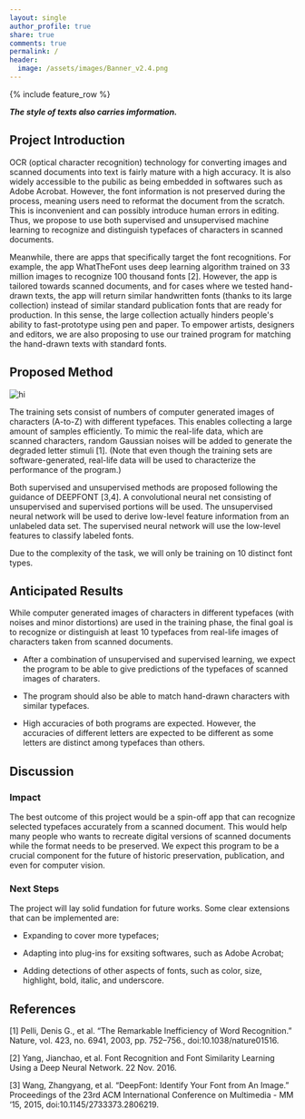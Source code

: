 ```yaml
---
layout: single
author_profile: true
share: true
comments: true
permalink: /
header:
  image: /assets/images/Banner_v2.4.png
---
```

{% include feature_row %}

_**The style of texts also carries imformation.**_

## Project Introduction

OCR (optical character recognition) technology for converting images and scanned documents into text is fairly mature with a high accuracy. It is also widely accessible to the pubilic as being embedded in softwares such as Adobe Acrobat. However, the font information is not preserved during the process, meaning users need to reformat the document from the scratch. This is inconvenient and can possibly introduce human errors in editing. Thus, we propose to use both supervised and unsupervised machine learning to recognize and distinguish typefaces of characters in scanned documents.
	
Meanwhile, there are apps that specifically target the font recognitions. For example, the app WhatTheFont uses deep learning algorithm trained on 33 million images to recognize 100 thousand fonts [2]. However, the app is tailored towards scanned documents, and for cases where we tested hand-drawn texts, the app will return similar handwritten fonts (thanks to its large collection) instead of similar standard publication fonts that are ready for production. In this sense, the large collection actually hinders people's ability to fast-prototype using pen and paper. To empower artists, designers and editors, we are also proposing to use our trained program for matching the hand-drawn texts with standard fonts.

## Proposed Method

<img src="assets/images/method_diagram_2.png" alt="hi" class="inline"/>

The training sets consist of numbers of computer generated images of characters (A-to-Z) with different typefaces. This enables collecting a large amount of samples efficiently. To mimic the real-life data, which are scanned characters, random Gaussian noises will be added to generate the degraded letter stimuli [1]. (Note that even though the training sets are software-generated, real-life data will be used to characterize the performance of the program.)

Both supervised and unsupervised methods are proposed following the guidance of DEEPFONT [3,4]. A convolutional neural net consisting of unsupervised and supervised portions will be used. The unsupervised neural network will be used to derive low-level feature information from an unlabeled data set. The supervised neural network will use the low-level features to classify labeled fonts.

Due to the complexity of the task, we will only be training on 10 distinct font types.

## Anticipated Results

While computer generated images of characters in different typefaces (with noises and minor distortions) are used in the training phase, the final goal is to recognize or distinguish at least 10 typefaces from real-life images of characters taken from scanned documents.

- After a combination of unsupervised and supervised learning, we expect the program to be able to give predictions of the typefaces of scanned images of charaters.

- The program should also be able to match hand-drawn characters with similar typefaces.

- High accuracies of both programs are expected. However, the accuracies of different letters are expected to be different as some letters are distinct among typefaces than others.


## Discussion
### Impact

The best outcome of this project would be a spin-off app that can recognize selected typefaces accurately from a scanned document. This would help many people who wants to recreate digital versions of scanned documents while the format needs to be preserved. We expect this program to be a crucial component for the future of historic preservation, publication, and even for computer vision.

### Next Steps

The project will lay solid fundation for future works. Some clear extensions that can be implemented are:

- Expanding to cover more typefaces;

- Adapting into plug-ins for exsiting softwares, such as Adobe Acrobat;

- Adding detections of other aspects of fonts, such as color, size, highlight, bold, italic, and underscore. 

## References
[1] Pelli, Denis G., et al. “The Remarkable Inefficiency of Word Recognition.” Nature, vol. 423, no. 6941, 2003, pp. 752–756., doi:10.1038/nature01516.

[2] Yang, Jianchao, et al. Font Recognition and Font Similarity Learning Using a Deep Neural Network. 22 Nov. 2016.

[3] Wang, Zhangyang, et al. “DeepFont: Identify Your Font from An Image.” Proceedings of the 23rd ACM International Conference on Multimedia - MM ‘15, 2015, doi:10.1145/2733373.2806219.
